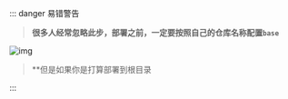 ::: danger  <Badge type='danger'>易错警告</Badge>

> **很多人经常忽略此步，部署之前，一定要按照自己的仓库名称配置`base`**

![img](/image/202402061715.png)

> **但是如果你是打算部署到根目录


:::

